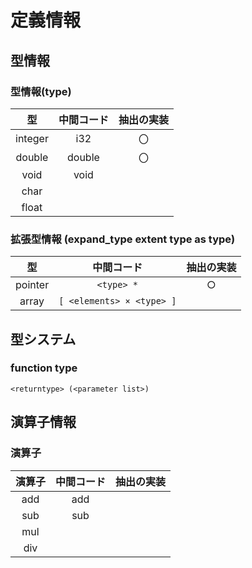 # 定義情報
## 型情報
### 型情報(type)
| 型 | 中間コード | 抽出の実装 |
|:-:|:-:|:-:|
| integer | i32 | 〇 |
| double | double | 〇 |
| void | void | |
| char | | |
| float | | |

### 拡張型情報 (expand_type extent type as type)
| 型 | 中間コード | 抽出の実装 |
|:-:|:-:|:-:|
| pointer | `<type> *` | ○ |
| array | `[ <elements> × <type> ]` |  |

## 型システム
### function type
```<returntype> (<parameter list>)```

## 演算子情報
### 演算子
| 演算子 | 中間コード | 抽出の実装 |
|:-:|:-:|:-:|
| add | add | |
| sub | sub |  |
| mul |  | |
| div |  | |

